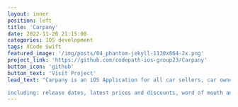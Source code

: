 ```yaml
---
layout: inner
position: left
title: 'Carpany'
date: 2022-11-20 21:15:00
categories: IOS development
tags: XCode Swift
featured_image: '/img/posts/04_phantom-jekyll-1130x864-2x.png'
project_link: 'https://github.com/codepath-ios-group23/Carpany'
button_icon: 'github'
button_text: 'Visit Project'
lead_text: "Carpany is an iOS Application for all car sellers, car owners and car fans. In Carpany, people can stay up-to-date with the latest car news, filter the posts they are interested in and read the full text, and search for information about specific cars and car-related products,

including: release dates, latest prices and discounts, word of mouth and reviews, etc. In addition, car fans with the same interests can create their own circles of different themes and chat, share posts and post messages in them. Users can also add friends to each other, share and chat. Various posts within the software can also be shared on different social media platforms. Car manufacturers and retailers of related products can also register in the application and post information and posts about their products. In addition, the application also integrates with the map function, which allows people to find parking lots, related stores, gas stations, as well as mark the related car retailers and product discount stores according to the cars owned by different users, etc."
---
```

